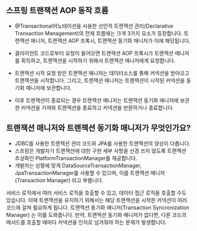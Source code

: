 ## 스프링 트랜잭션 AOP 동작 흐름

- @Transactional어노테이션을 사용한 선언적 트랜잭션 관리(Declarative Transaction Management)의 전체 흐름에는 크게 3가지 요소가 등장합니다. 트랜잭션 매니저, 트랜잭션 AOP 프록시, 트랜잭션 동기화 매니저가 이에 해당됩니다.

- 클라이언트 코드로부터 요청이 들어오면 트랜잭션 AOP 프록시가 트랜잭션 매니저를 획득하고, 트랜잭션을 시작하기 위해서 트랜잭션 매니저에게 요청합니다.
- 트랜잭션 시작 요청 받은 트랜잭션 매니저는 데이터소스를 통해 커넥션을 받아오고 트랜잭션을 시작합니다. 그리고, 트랜잭션 매니저는 트랜잭션이 시작된 커넥션을 동기화 매니저에 보관합니다.
- 이후 트랜잭션이 종료되는 경우 트랜잭션 매니저는 트랜잭션 동기화 매니저에 보관한 커넥션을 가져와 트랜잭션을 종료하고 커넥션을 반환하거나 종료합니다.



## 트랜잭션 매니저와 트랜잭션 동기화 매니저가 무엇인가요? 
- JDBC를 사용한 트랜잭션 관리 코드와 JPA를 사용한 트랜잭션의 양상이 다릅니다.
- 스프링은 개발자가 트랜잭션에 대한 구현 세부 사항을 신경 쓰지 않도록 트랜잭션 추상화인 PlatformTransactionManager를 제공합니다.
- 개발자는 상황에 맞게 DataSourceTransactionManager, JpaTransactionManager를 사용할 수 있으며, 이를 트랜잭션 매니저(Transaction Manager) 라고 부릅니다.



서비스 로직에서 여러 서비스 로직을 호출할 수 있고, 데이터 접근 로직을 호출할 수도 있습니다. 이때 트랜잭션을 유지하기 위해서는 해당 트랜잭션을 시작한 커넥션이 여러 코드에 걸쳐 필요하게 됩니다. 트랜잭션 동기화 매니저(Transaction Syncronization Manager) 는 이를 도와줍니다. 만약, 트랜잭션 동기화 매니저가 없다면, 다른 코드의 메서드를 호출할 때마다 커넥션을 인자로 넘겨줘야 하는 문제가 발생합니다.
